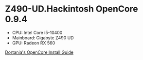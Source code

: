 # Z490-UD.Hackintosh OpenCore 0.9.4
- CPU: Intel Core i5-10400
- Mainboard: Gigabyte Z490 UD
- GPU: Radeon RX 560

[Dortania's OpenCore Install Guide](https://dortania.github.io/OpenCore-Install-Guide/)
